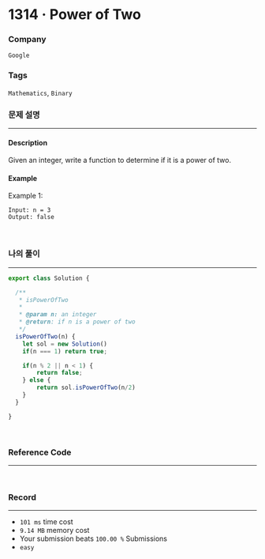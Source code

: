 1314 · Power of Two
===
### Company
`Google`

### Tags
`Mathematics`, `Binary`

### 문제 설명
---
#### Description
Given an integer, write a function to determine if it is a power of two.

#### Example
Example 1:
```
Input: n = 3
Output: false
```

<br>

### 나의 풀이
---
```js
export class Solution {

  /**
   * isPowerOfTwo
   *
   * @param n: an integer
   * @return: if n is a power of two
   */
  isPowerOfTwo(n) {
    let sol = new Solution()
    if(n === 1) return true;

    if(n % 2 || n < 1) {
        return false;
    } else {
        return sol.isPowerOfTwo(n/2)
    }
  }

}
```
<br>

### Reference Code
---

<br>

### Record
---
- `101 ms` time cost
- `9.14 MB` memory cost
- Your submission beats `100.00 %` Submissions
- `easy`

<br>
